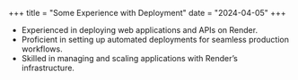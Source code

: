 +++
title = "Some Experience with Deployment"
date = "2024-04-05"
+++

- Experienced in deploying web applications and APIs on Render.
- Proficient in setting up automated deployments for seamless production workflows.
- Skilled in managing and scaling applications with Render’s infrastructure.